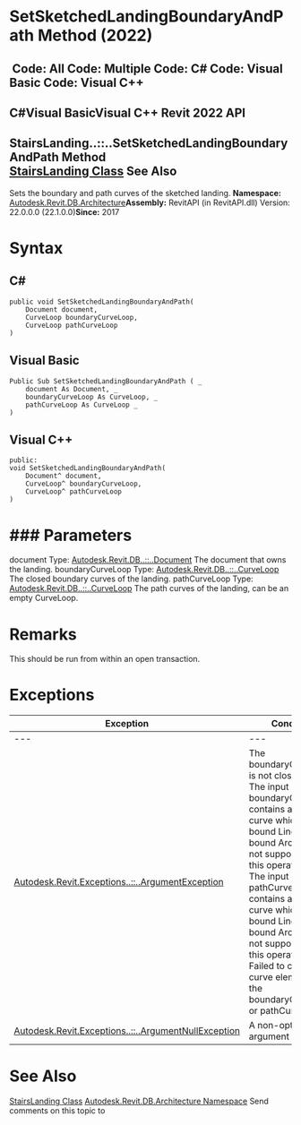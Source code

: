 # SetSketchedLandingBoundaryAndPath Method (2022)

﻿
 Code: All Code: Multiple Code: C# Code: Visual Basic Code: Visual C++   
---  
C#Visual BasicVisual C++
Revit 2022 API  
---  
StairsLanding..::..SetSketchedLandingBoundaryAndPath Method   
[StairsLanding Class](cae109cd-bc50-6c36-300e-35d3457c0982.md "StairsLanding Class") See Also  
---  
Sets the boundary and path curves of the sketched landing. 
**Namespace:** [Autodesk.Revit.DB.Architecture](720f0c58-cb2b-4f13-374a-7348ed0a1cd3.md "Autodesk.Revit.DB.Architecture Namespace")**Assembly:** RevitAPI (in RevitAPI.dll) Version: 22.0.0.0 (22.1.0.0)**Since:** 2017 
# Syntax
C#  
---  
```text
public void SetSketchedLandingBoundaryAndPath(
	Document document,
	CurveLoop boundaryCurveLoop,
	CurveLoop pathCurveLoop
)
```
  
Visual Basic  
---  
```text
Public Sub SetSketchedLandingBoundaryAndPath ( _
	document As Document, _
	boundaryCurveLoop As CurveLoop, _
	pathCurveLoop As CurveLoop _
)
```
  
Visual C++  
---  
```text
public:
void SetSketchedLandingBoundaryAndPath(
	Document^ document, 
	CurveLoop^ boundaryCurveLoop, 
	CurveLoop^ pathCurveLoop
)
```
  
# ### Parameters
document
    Type: [Autodesk.Revit.DB..::..Document](db03274b-a107-aa32-9034-f3e0df4bb1ec.md "Document Class") The document that owns the landing. 
boundaryCurveLoop
    Type: [Autodesk.Revit.DB..::..CurveLoop](84824924-cb89-9e20-de6e-3461f429dfd6.md "CurveLoop Class") The closed boundary curves of the landing. 
pathCurveLoop
    Type: [Autodesk.Revit.DB..::..CurveLoop](84824924-cb89-9e20-de6e-3461f429dfd6.md "CurveLoop Class") The path curves of the landing, can be an empty CurveLoop. 
# Remarks
This should be run from within an open transaction. 
# Exceptions
| Exception | Condition |
| --- | --- |
| --- | --- |
| [Autodesk.Revit.Exceptions..::..ArgumentException](2e6e4206-97a8-dd4b-df5d-4269f4bb6088.md "ArgumentException Class") | The boundaryCurveLoop is not closed. -or- The input boundaryCurveLoop contains at least one curve which is not a bound Line or bound Arc and is not supported for this operation. -or- The input pathCurveLoop contains at least one curve which is not a bound Line or bound Arc and is not supported for this operation. -or- Failed to create curve element by the boundaryCurveLoop or pathCurveLoop. |
| [Autodesk.Revit.Exceptions..::..ArgumentNullException](631e1424-60f4-929b-4e52-dda9dcd26316.md "ArgumentNullException Class") | A non-optional argument was null |

# See Also
[StairsLanding Class](cae109cd-bc50-6c36-300e-35d3457c0982.md "StairsLanding Class")
[Autodesk.Revit.DB.Architecture Namespace](720f0c58-cb2b-4f13-374a-7348ed0a1cd3.md "Autodesk.Revit.DB.Architecture Namespace")
Send comments on this topic to 